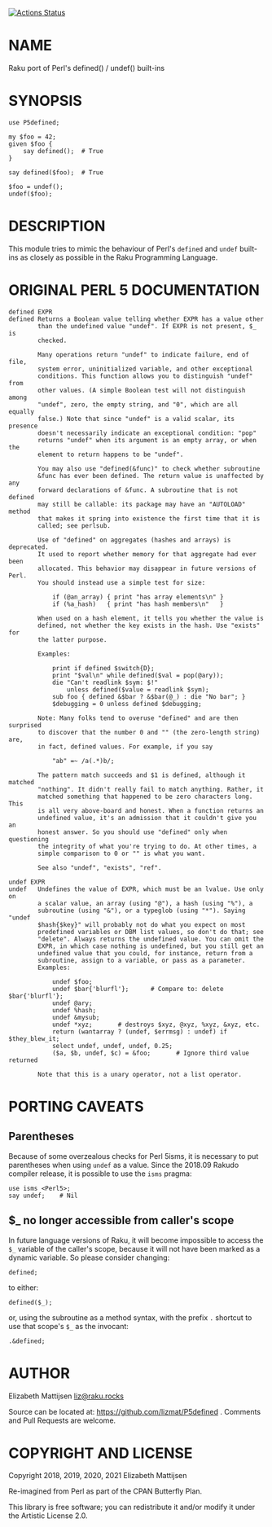 [![Actions Status](https://github.com/lizmat/P5defined/workflows/test/badge.svg)](https://github.com/lizmat/P5defined/actions)

NAME
====

Raku port of Perl's defined() / undef() built-ins

SYNOPSIS
========

    use P5defined;

    my $foo = 42;
    given $foo {
        say defined();  # True
    }

    say defined($foo);  # True

    $foo = undef();
    undef($foo);

DESCRIPTION
===========

This module tries to mimic the behaviour of Perl's `defined` and `undef` built-ins as closely as possible in the Raku Programming Language.

ORIGINAL PERL 5 DOCUMENTATION
=============================

    defined EXPR
    defined Returns a Boolean value telling whether EXPR has a value other
            than the undefined value "undef". If EXPR is not present, $_ is
            checked.

            Many operations return "undef" to indicate failure, end of file,
            system error, uninitialized variable, and other exceptional
            conditions. This function allows you to distinguish "undef" from
            other values. (A simple Boolean test will not distinguish among
            "undef", zero, the empty string, and "0", which are all equally
            false.) Note that since "undef" is a valid scalar, its presence
            doesn't necessarily indicate an exceptional condition: "pop"
            returns "undef" when its argument is an empty array, or when the
            element to return happens to be "undef".

            You may also use "defined(&func)" to check whether subroutine
            &func has ever been defined. The return value is unaffected by any
            forward declarations of &func. A subroutine that is not defined
            may still be callable: its package may have an "AUTOLOAD" method
            that makes it spring into existence the first time that it is
            called; see perlsub.

            Use of "defined" on aggregates (hashes and arrays) is deprecated.
            It used to report whether memory for that aggregate had ever been
            allocated. This behavior may disappear in future versions of Perl.
            You should instead use a simple test for size:

                if (@an_array) { print "has array elements\n" }
                if (%a_hash)   { print "has hash members\n"   }

            When used on a hash element, it tells you whether the value is
            defined, not whether the key exists in the hash. Use "exists" for
            the latter purpose.

            Examples:

                print if defined $switch{D};
                print "$val\n" while defined($val = pop(@ary));
                die "Can't readlink $sym: $!"
                    unless defined($value = readlink $sym);
                sub foo { defined &$bar ? &$bar(@_) : die "No bar"; }
                $debugging = 0 unless defined $debugging;

            Note: Many folks tend to overuse "defined" and are then surprised
            to discover that the number 0 and "" (the zero-length string) are,
            in fact, defined values. For example, if you say

                "ab" =~ /a(.*)b/;

            The pattern match succeeds and $1 is defined, although it matched
            "nothing". It didn't really fail to match anything. Rather, it
            matched something that happened to be zero characters long. This
            is all very above-board and honest. When a function returns an
            undefined value, it's an admission that it couldn't give you an
            honest answer. So you should use "defined" only when questioning
            the integrity of what you're trying to do. At other times, a
            simple comparison to 0 or "" is what you want.

            See also "undef", "exists", "ref".

    undef EXPR
    undef   Undefines the value of EXPR, which must be an lvalue. Use only on
            a scalar value, an array (using "@"), a hash (using "%"), a
            subroutine (using "&"), or a typeglob (using "*"). Saying "undef
            $hash{$key}" will probably not do what you expect on most
            predefined variables or DBM list values, so don't do that; see
            "delete". Always returns the undefined value. You can omit the
            EXPR, in which case nothing is undefined, but you still get an
            undefined value that you could, for instance, return from a
            subroutine, assign to a variable, or pass as a parameter.
            Examples:

                undef $foo;
                undef $bar{'blurfl'};      # Compare to: delete $bar{'blurfl'};
                undef @ary;
                undef %hash;
                undef &mysub;
                undef *xyz;       # destroys $xyz, @xyz, %xyz, &xyz, etc.
                return (wantarray ? (undef, $errmsg) : undef) if $they_blew_it;
                select undef, undef, undef, 0.25;
                ($a, $b, undef, $c) = &foo;       # Ignore third value returned

            Note that this is a unary operator, not a list operator.

PORTING CAVEATS
===============

Parentheses
-----------

Because of some overzealous checks for Perl 5isms, it is necessary to put parentheses when using `undef` as a value. Since the 2018.09 Rakudo compiler release, it is possible to use the `isms` pragma:

    use isms <Perl5>;
    say undef;    # Nil

$_ no longer accessible from caller's scope
-------------------------------------------

In future language versions of Raku, it will become impossible to access the `$_` variable of the caller's scope, because it will not have been marked as a dynamic variable. So please consider changing:

    defined;

to either:

    defined($_);

or, using the subroutine as a method syntax, with the prefix `.` shortcut to use that scope's `$_` as the invocant:

    .&defined;

AUTHOR
======

Elizabeth Mattijsen <liz@raku.rocks>

Source can be located at: https://github.com/lizmat/P5defined . Comments and Pull Requests are welcome.

COPYRIGHT AND LICENSE
=====================

Copyright 2018, 2019, 2020, 2021 Elizabeth Mattijsen

Re-imagined from Perl as part of the CPAN Butterfly Plan.

This library is free software; you can redistribute it and/or modify it under the Artistic License 2.0.

